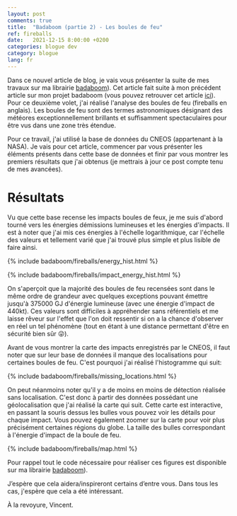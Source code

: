 ```yaml
---
layout: post
comments: true
title:  "Badaboom (partie 2) - Les boules de feu"
ref: fireballs
date:   2021-12-15 8:00:00 +0200
categories: blogue dev
category: blogue
lang: fr
---
```


Dans ce nouvel article de blog, je vais vous présenter la suite de mes travaux sur ma librairie [badaboom](https://github.com/vroger11/badaboom)).
Cet article fait suite à mon précédent article sur mon projet badaboom (vous pouvez retrouver cet article [ici](/blogue/dev/2021/09/12/badaboom_fr.html)).
Pour ce deuxième volet, j'ai réalisé l'analyse des boules de feu (fireballs en anglais).
Les boules de feu sont des termes astronomiques désignant des météores exceptionnellement brillants et suffisamment spectaculaires pour être vus dans une zone très étendue.

Pour ce travail, j'ai utilisé la base de données du CNEOS (appartenant à la NASA).
Je vais pour cet article, commencer par vous présenter les éléments présents dans cette base de données et finir par vous montrer les premiers résultats que j'ai obtenus (je mettrais à jour ce post compte tenu de mes avancées).

# Résultats

Vu que cette base recense les impacts boules de feux, je me suis d'abord tourné vers les énergies démissions lumineuses et les énergies d'impacts.
Il est à noter que j'ai mis ces énergies à l'échelle logarithmique, car l'échelle des valeurs et tellement varié que j'ai trouvé plus simple et plus lisible de faire ainsi.

{% include badaboom/fireballs/energy_hist.html %}

{% include badaboom/fireballs/impact_energy_hist.html %}

On s'aperçoit que la majorité des boules de feu recensées sont dans le même ordre de grandeur avec quelques exceptions pouvant émettre jusqu'à 375000 GJ d'énergie lumineuse (avec une énergie d'impact de 440kt).
Ces valeurs sont difficiles à appréhender sans référentiels et me laisse rêveur sur l'effet que l'on doit ressentir si on a la chance d'observer en réel un tel phénomène (tout en étant à une distance permettant d'être en sécurité bien sûr 😜).

Avant de vous montrer la carte des impacts enregistrés par le CNEOS, il faut noter que sur leur base de données il manque des localisations pour certaines boules de feu.
C'est pourquoi j'ai réalisé l'histogramme qui suit:

{% include badaboom/fireballs/missing_locations.html %}

On peut néanmoins noter qu'il y a de moins en moins de détection réalisée sans localisation.
C'est donc à partir des données possédant une géolocalisation que j'ai réalisé la carte qui suit.
Cette carte est interactive, en passant la souris dessus les bulles vous pouvez voir les détails pour chaque impact.
Vous pouvez également zoomer sur la carte pour voir plus précisément certaines régions du globe.
La taille des bulles correspondant à l'énergie d'impact de la boule de feu.

{% include badaboom/fireballs/map.html %}

Pour rappel tout le code nécessaire pour réaliser ces figures est disponible sur ma librairie [badaboom](https://github.com/vroger11/badaboom)).

J’espère que cela aidera/inspireront certains d’entre vous.
Dans tous les cas, j'espère que cela a été intéressant.

À la revoyure, Vincent.
